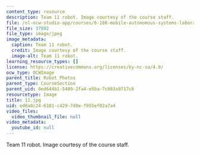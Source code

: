 ```yaml
---
content_type: resource
description: Team 11 robot. Image courtesy of the course staff.
file: /ol-ocw-studio-app/courses/6-186-mobile-autonomous-systems-laboratory-january-iap-2005/ed6a8c246181c4297d0ef955ef02a7a4_11.jpg
file_size: 37802
file_type: image/jpeg
image_metadata:
  caption: Team 11 robot.
  credit: Image courtesy of the course staff.
  image-alt: Team 11 robot.
learning_resource_types: []
license: https://creativecommons.org/licenses/by-nc-sa/4.0/
ocw_type: OCWImage
parent_title: Robot Photos
parent_type: CourseSection
parent_uid: 0ed644b1-5409-2fa4-e5ba-7c083a9717c6
resourcetype: Image
title: 11.jpg
uid: ed6a8c24-6181-c429-7d0e-f955ef02a7a4
video_files:
  video_thumbnail_file: null
video_metadata:
  youtube_id: null
---
```

Team 11 robot. Image courtesy of the course staff.